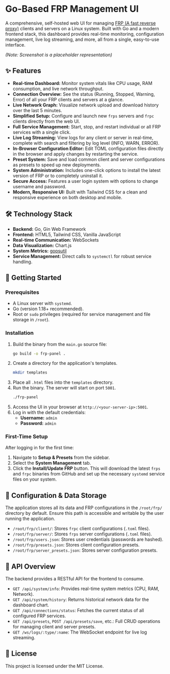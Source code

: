 # Go-Based FRP Management UI

A comprehensive, self-hosted web UI for managing [FRP (A fast reverse proxy)](https://github.com/fatedier/frp) clients and servers on a Linux system. Built with Go and a modern frontend stack, this dashboard provides real-time monitoring, configuration management, live log streaming, and more, all from a single, easy-to-use interface.

 
*(Note: Screenshot is a placeholder representation)*

## ✨ Features

- **Real-time Dashboard:** Monitor system vitals like CPU usage, RAM consumption, and live network throughput.
- **Connection Overview:** See the status (Running, Stopped, Warning, Error) of all your FRP clients and servers at a glance.
- **Live Network Graph:** Visualize network upload and download history over the last 5 minutes.
- **Simplified Setup:** Configure and launch new `frps` servers and `frpc` clients directly from the web UI.
- **Full Service Management:** Start, stop, and restart individual or all FRP services with a single click.
- **Live Log Streaming:** View logs for any client or server in real-time, complete with search and filtering by log level (INFO, WARN, ERROR).
- **In-Browser Configuration Editor:** Edit TOML configuration files directly in the browser and apply changes by restarting the service.
- **Preset System:** Save and load common client and server configurations as presets to speed up new deployments.
- **System Administration:** Includes one-click options to install the latest version of FRP or to completely uninstall it.
- **Secure Access:** Features a user login system with options to change username and password.
- **Modern, Responsive UI:** Built with Tailwind CSS for a clean and responsive experience on both desktop and mobile.

## 🛠️ Technology Stack

- **Backend:** Go, Gin Web Framework
- **Frontend:** HTML5, Tailwind CSS, Vanilla JavaScript
- **Real-time Communication:** WebSockets
- **Data Visualization:** Chart.js
- **System Metrics:** [gopsutil](https://github.com/shirou/gopsutil)
- **Service Management:** Direct calls to `systemctl` for robust service handling.

## 🚀 Getting Started

### Prerequisites
- A Linux server with `systemd`.
- Go (version 1.18+ recommended).
- Root or `sudo` privileges (required for service management and file storage in `/root`).

### Installation
1.  Build the binary from the `main.go` source file:
    ```bash
    go build -o frp-panel .
    ```
2.  Create a directory for the application's templates.
    ```bash
    mkdir templates
    ```
3.  Place all `.html` files into the `templates` directory.
4.  Run the binary. The server will start on port `5001`.
    ```bash
    ./frp-panel
    ```
5.  Access the UI in your browser at `http://<your-server-ip>:5001`.
6.  Log in with the default credentials:
    - **Username:** `admin`
    - **Password:** `admin`

### First-Time Setup
After logging in for the first time:
1.  Navigate to **Setup & Presets** from the sidebar.
2.  Select the **System Management** tab.
3.  Click the **Install/Update FRP** button. This will download the latest `frps` and `frpc` binaries from GitHub and set up the necessary `systemd` service files on your system.

## 📁 Configuration & Data Storage

The application stores all its data and FRP configurations in the `/root/frp/` directory by default. Ensure this path is accessible and writable by the user running the application.

- `/root/frp/client/`: Stores `frpc` client configurations (`.toml` files).
- `/root/frp/server/`: Stores `frps` server configurations (`.toml` files).
- `/root/frp/users.json`: Stores user credentials (passwords are hashed).
- `/root/frp/presets.json`: Stores client configuration presets.
- `/root/frp/server_presets.json`: Stores server configuration presets.

## 📡 API Overview

The backend provides a RESTful API for the frontend to consume.

- `GET /api/system/info`: Provides real-time system metrics (CPU, RAM, Network).
- `GET /api/system/history`: Returns historical network data for the dashboard chart.
- `GET /api/connections/status`: Fetches the current status of all configured FRP services.
- `GET /api/presets`, `POST /api/presets/save`, etc.: Full CRUD operations for managing client and server presets.
- `GET /ws/logs/:type/:name`: The WebSocket endpoint for live log streaming.

## 📄 License

This project is licensed under the MIT License.
